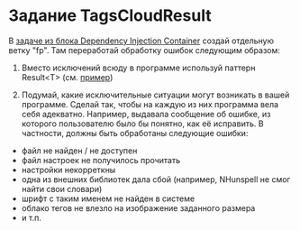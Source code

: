 # Задание TagsCloudResult

В [задаче из блока Dependency Injection Container](https://github.com/kontur-csharper/di/blob/master/HomeExercise.md) создай отдельную ветку "fp".
Там переработай обработку ошибок следующим образом:

1. Вместо исключений всюду в программе используй паттерн Result\<T\> (см. [пример](https://github.com/kontur-csharper/fp/blob/master/FileSenderRailway/Solved/FileSender.cs))

2. Подумай, какие исключительные ситуации могут возникать в вашей программе. 
Сделай так, чтобы на каждую из них программа вела себя адекватно. Например, выдавала сообщение об ошибке, 
из которого пользователю было бы понятно, как её исправить.
В частности, должны быть обработаны следующие ошибки:
  
  * файл не найден / не доступен
  * файл настроек не получилось прочитать
  * настройки некорреткны
  * одна из внешних библиотек дала сбой (например, NHunspell не смог найти свои словари)
  * шрифт с таким именем не найден в системе
  * облако тегов не влезло на изображение заданного размера
  * и т.п.
